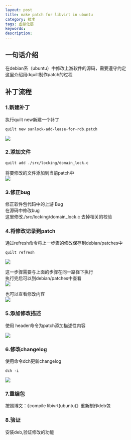 ```yaml
---
layout: post
title: make patch for libvirt in ubuntu
category: 技术
tags: 虚拟化层
keywords: 
description: 
---
```


## 一句话介绍 ##

在debian系（ubuntu）中修改上游软件的源码，需要遵守约定  
这里介绍用dquilt制作patch的过程  

## 补丁流程 ##

### 1.新建补丁 ###

执行quilt new新建一个补丁  

    quilt new sanlock-add-lease-for-rdb.patch

![](http://i.imgur.com/7YTiPmT.png)

### 2.添加文件 ###

    quilt add ./src/locking/domain_lock.c

将要修改的文件添加到当前patch中  
![](http://i.imgur.com/CpGXgfD.png)

### 3.修正bug ###

修正软件包代码中的上游 Bug  
在源码中修改bug  
这里修改./src/locking/domain_lock.c
去掉相关的校验  

### 4.将修改记录到patch ###

通过refresh命令将上一步骤的修改保存到debian/patches中

    quilt refresh

![](http://i.imgur.com/v6iAy8Q.png)

这一步骤需要与上面的步骤在同一路径下执行  
执行完后可以到debian/patches中查看  
![](http://i.imgur.com/AHCgTbN.png)

也可以查看修改内容  
![](http://i.imgur.com/8tTsyDo.png)

### 5.添加修改描述 ###

使用 header命令为patch添加描述性内容  

![](http://i.imgur.com/RFn8ayk.png)

### 6.修改changelog  ###

使用命令dch更新changelog  

    dch -i

![](http://i.imgur.com/0HysEtk.png)

### 7.重编包 ###

按照博文：《compile libivrt(ubuntu)》重新制作deb包  

### 8.验证 ###

安装deb,验证修改的功能  